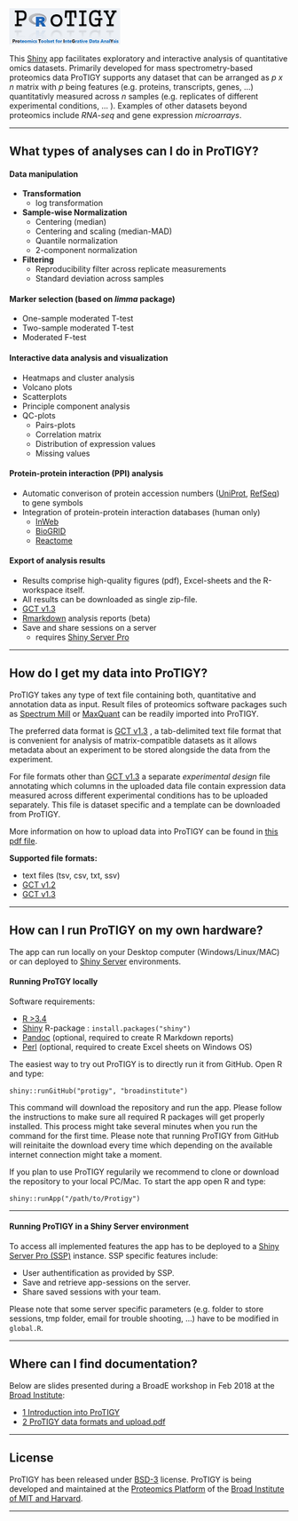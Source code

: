 <img src="www/logo_v4.png" alt="Drawing" style="width: 200px;"/>


This [Shiny](https://shiny.rstudio.com/) app facilitates exploratory and interactive analysis of quantitative omics datasets. Primarily developed for mass spectrometry-based proteomics data ProTIGY supports any dataset that can be arranged as *p x n* matrix with *p* being features (e.g. proteins, transcripts, genes, ...) quantitativly measured across *n* samples (e.g. replicates of different experimental conditions, ... ). Examples of other datasets beyond proteomics include *RNA-seq* and gene expression *microarrays*.

***

## What types of analyses can I do in ProTIGY?

#### Data manipulation
* **Transformation**
    + log transformation
* **Sample-wise Normalization**
    + Centering (median)
    + Centering and scaling (median-MAD)
    + Quantile normalization
    + 2-component normalization
* **Filtering**
    + Reproducibility filter across replicate measurements
    + Standard deviation across samples
    
#### Marker selection (based on _limma_ package)
* One-sample moderated T-test
* Two-sample moderated T-test
* Moderated F-test

#### Interactive data analysis and visualization
* Heatmaps and cluster analysis
* Volcano plots
* Scatterplots
* Principle component analysis
* QC-plots
    + Pairs-plots
    + Correlation matrix
    + Distribution of expression values
    + Missing values

#### Protein-protein interaction (PPI) analysis
* Automatic converison of protein accession numbers ([UniProt](https://www.uniprot.org/), [RefSeq](https://www.ncbi.nlm.nih.gov/refseq/)) to gene symbols
* Integration of protein-protein interaction databases (human only)
    + [InWeb](https://www.ncbi.nlm.nih.gov/pmc/articles/PMC5839635/) 
    + [BioGRID](https://thebiogrid.org/)
    + [Reactome](https://reactome.org/) 

#### Export of analysis results
* Results comprise high-quality figures (pdf), Excel-sheets and the R-workspace itself.
* All results can be downloaded as single zip-file.
* [GCT v1.3](https://clue.io/connectopedia/gct_format)
* [Rmarkdown](https://rmarkdown.rstudio.com/) analysis reports (beta)
* Save and share sessions on a server
    + requires [Shiny Server Pro](https://www.rstudio.com/products/shiny-server-pro/)

***

## How do I get my data into ProTIGY?
ProTIGY takes any type of text file containing both, quantitative and annotation data as input. Result files of proteomics software packages such as [Spectrum Mill](https://www.agilent.com/en/products/software-informatics/masshunter-suite/masshunter-for-life-science-research/spectrum-mill) or [MaxQuant](https://www.biochem.mpg.de/5111795/maxquant) can be readily imported into ProTIGY. 

The preferred data format is [GCT v1.3](https://clue.io/connectopedia/gct_format)
, a tab-delimited text file format that is convenient for analysis of matrix-compatible datasets as it allows metadata about an experiment to be stored alongside the data from the experiment. 

For file formats other than [GCT v1.3](https://clue.io/connectopedia/gct_format) a separate *experimental design* file annotating which columns in the uploaded data file contain expression data measured across different experimental conditions has to be uploaded separately. This file is dataset specific and a template can be downloaded from ProTIGY. 

More information on how to upload data into ProTIGY can be found in [this pdf file](https://github.com/broadinstitute/protigy/blob/master/docs/2_Protigy_data_formats_and_upload.pdf). 


**Supported file formats:**

  * text files (tsv, csv, txt, ssv)
  * [GCT v1.2](https://software.broadinstitute.org/cancer/software/gsea/wiki/index.php/Data_formats#GCT:_Gene_Cluster_Text_file_format_.28.2A.gct.29)
  * [GCT v1.3](https://clue.io/connectopedia/gct_format)

***

## How can I run ProTIGY on my own hardware?

The app can run locally on your Desktop computer (Windows/Linux/MAC) or can deployed to [Shiny Server](https://www.rstudio.com/products/shiny/shiny-server/) environments.


#### Running ProTGY locally

Software requirements:

* [R >3.4](https://cran.r-project.org/)
* [Shiny](https://shiny.rstudio.com/) R-package : ```install.packages("shiny")```
* [Pandoc](https://github.com/jgm/pandoc/releases/tag/2.1.1) (optional, required to create R Markdown reports)
* [Perl](http://strawberryperl.com) (optional, required to create Excel sheets on Windows OS)

The easiest way to try out ProTIGY is to directly run it from GitHub. Open R and type:

```{r}
shiny::runGitHub("protigy", "broadinstitute")
```

This command will download the repository and run the app. Please follow the instructions to make sure all required R packages will get properly installed. This process might take several minutes when you run the command for the first time. Please note that running ProTIGY from GitHub will reinitaite the download every time which depending on the available internet connection might take a moment. 

If you plan to use ProTIGY regularily we recommend to clone or download the repository to your local PC/Mac. To start the app open R and type:

```{r}
shiny::runApp("/path/to/Protigy")
```
***

#### Running ProTIGY in a Shiny Server environment

To access all implemented features the app has to be deployed to a [Shiny Server Pro (SSP)](https://www.rstudio.com/products/shiny-server-pro/) instance. SSP specific features include:

* User authentification as provided by SSP.
* Save and retrieve app-sessions on the server.
* Share saved sessions with your team.

Please note that some server specific parameters (e.g. folder to store sessions, tmp folder, email for trouble shooting, ...) have to be modified in ```global.R```.  

***

## Where can I find documentation?

Below are slides presented during a BroadE workshop in Feb 2018 at the [Broad Institute](https://www.broadinstitute.org/):

* [1 Introduction into ProTIGY](https://github.com/broadinstitute/protigy/blob/master/docs/1_Introduction_into_Protigy.pdf)
* [2 ProTIGY data formats and upload.pdf](https://github.com/broadinstitute/protigy/blob/master/docs/2_Protigy_data_formats_and_upload.pdf)

***

## License

ProTIGY has been released under [BSD-3](https://github.com/broadinstitute/protigy/blob/master/LICENSE.md) license. ProTIGY is being developed and maintained at the [Proteomics Platform](https://www.broadinstitute.org/proteomics) of the [Broad Institute of MIT and Harvard](https://www.broadinstitute.org/).

***
